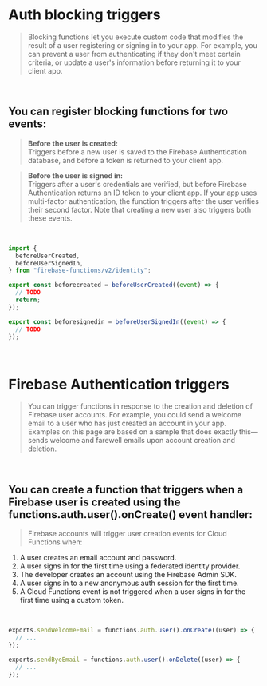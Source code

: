 # Auth blocking triggers
> Blocking functions let you execute custom code that modifies the result of a user registering or signing in to your app. For example, you can prevent a user from authenticating if they don't meet certain criteria, or update a user's information before returning it to your client app.

<br />

## You can register blocking functions for two events:
> **Before the user is created:**
> <br /> Triggers before a new user is saved to the Firebase Authentication database, and before a token is returned to your client app.

> **Before the user is signed in:**
> <br /> Triggers after a user's credentials are verified, but before Firebase Authentication returns an ID token to your client app. If your app uses multi-factor authentication, the function triggers after the user verifies their second factor. Note that creating a new user also triggers both these events.

<br />

```jsx
import {
  beforeUserCreated,
  beforeUserSignedIn,
} from "firebase-functions/v2/identity";

export const beforecreated = beforeUserCreated((event) => {
  // TODO
  return;
});

export const beforesignedin = beforeUserSignedIn((event) => {
  // TODO
});
```

<br />

# Firebase Authentication triggers
> You can trigger functions in response to the creation and deletion of Firebase user accounts. For example, you could send a welcome email to a user who has just created an account in your app. Examples on this page are based on a sample that does exactly this—sends welcome and farewell emails upon account creation and deletion.

<br />

## You can create a function that triggers when a Firebase user is created using the functions.auth.user().onCreate() event handler:
> Firebase accounts will trigger user creation events for Cloud Functions when:

1. A user creates an email account and password.
2.  A user signs in for the first time using a federated identity provider.
3.  The developer creates an account using the Firebase Admin SDK.
4.  A user signs in to a new anonymous auth session for the first time.
5.  A Cloud Functions event is not triggered when a user signs in for the first time using a custom token.

<br />

```jsx
exports.sendWelcomeEmail = functions.auth.user().onCreate((user) => {
  // ...
});
```
```jsx
exports.sendByeEmail = functions.auth.user().onDelete((user) => {
  // ...
});
```

